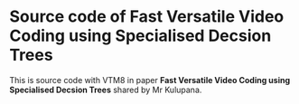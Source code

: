 Source code of **Fast Versatile Video Coding using Specialised Decsion Trees**
==============================

This is source code with VTM8 in paper **Fast Versatile Video Coding using Specialised Decsion Trees** shared by Mr Kulupana. 